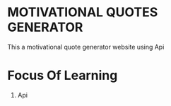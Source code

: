 # MOTIVATIONAL QUOTES GENERATOR

This a motivational quote generator website using Api

# Focus Of Learning
1. Api
